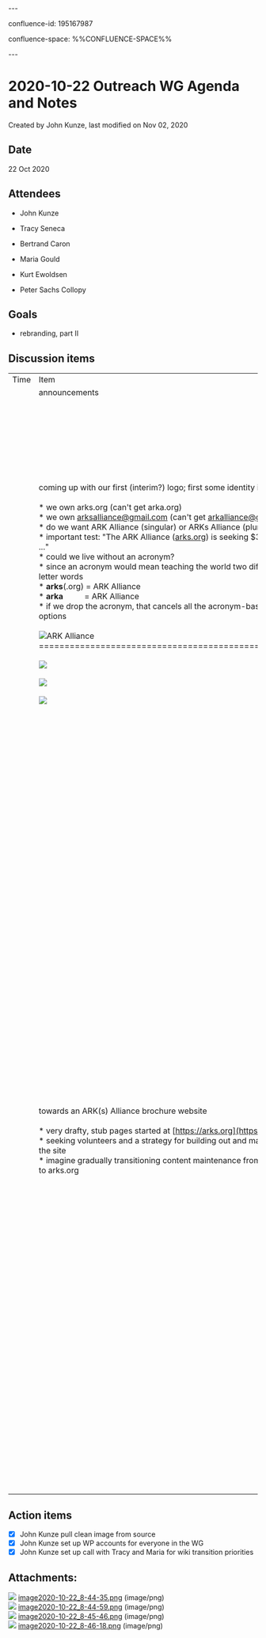 \---

confluence-id: 195167987

confluence-space: %%CONFLUENCE-SPACE%%

\---

2020-10-22 Outreach WG Agenda and Notes
=======================================

Created by John Kunze, last modified on Nov 02, 2020

Date
----

22 Oct 2020

Attendees
---------

*   John Kunze
    
*   Tracy Seneca
    
*   Bertrand Caron
*   Maria Gould
*   Kurt Ewoldsen
*   Peter Sachs Collopy

Goals
-----

*   rebranding, part II

Discussion items
----------------

|     |     |     |     |
| --- | --- | --- | --- |
| Time | Item | Who | Notes |
|     | announcements |     |     |
|     | coming up with our first (interim?) logo; first some identity issues<br><br>*   we own arks.org (can't get arka.org)<br>*   we own [arksalliance@gmail.com](mailto:arksalliance@gmail.com) (can't get arkalliance@gmail.com)<br>*   do we want ARK Alliance (singular) or ARKs Alliance (plural)<br>*   important test: "The ARK Alliance ([arks.org](http://arks.org)) is seeking $300,000 for ..."<br>*   could we live without an acronym?<br>    *   since an acronym would mean teaching the world two different 4-letter words<br>        *   **arks**(.org) = ARK Alliance<br>        *   **arka**          = ARK Alliance<br>    *   if we drop the acronym, that cancels all the acronym-based logo options<br><br>![](attachments/195167987/195168267.png)ARK Alliance<br>====================================================<br><br>![](attachments/195167987/195168268.png)<br><br>![](attachments/195167987/195168269.png)<br><br>![](attachments/195167987/195168270.png) |     | TS: prefer boats over acronym-based logos  <br>MG: mashup of IA and boat logo looks like its trying too hard, too obvious; basic ARK image seems good  <br>TS: like ARK Alliance to right of boat; would like  to straighten out the roof  <br>P: we could probably get someone could redraw the roof  <br>B: either acronym or boat ok, slight pref for acronym<br><br>PC: I like that idea that the ARK Alliance is the org, and "arks" (plural) is the product  <br>All: agreed |
|     | towards an ARK(s) Alliance brochure website<br><br>*   very drafty, stub pages started at [https://arks.org](https://arks.org) <br>*   seeking volunteers and a strategy for building out and maintaining the site<br>*   imagine gradually transitioning content maintenance from lyrasis wiki to arks.org |     | TS: action: will jot down things important on wiki that should be on the [arks.org](http://arks.org) site  <br>TS: I'll be glad to write a post once our IIIF project is further along  <br>KE: should we solicit specific contributions to building out the site?  <br>MG: are we planning a formal launch? when?  <br>TS: perhaps after Jan 20 for relaunch  <br>KE: agreed  <br>TS: don't think we need a large survey  <br>JK: would like some sense of what the ARK working groups  <br>MG: for brochure site, what is the AG input on this? what is WG input on it?  <br>TS: would be nice to allow any member to post to blog (eg, like CDL does)  <br>BC: yes, eg, the  OPF allows each member to post  <br>KE: eventually we should make accounts for every WG member  <br>TS: agreed: want more than just Outreach review for boilerplate items |

Action items
------------

- [x] John Kunze pull clean image from source
- [x] John Kunze set up WP accounts for everyone in the WG
- [x] John Kunze set up call with Tracy and Maria for wiki transition priorities

Attachments:
------------

![](images/icons/bullet_blue.gif) [image2020-10-22\_8-44-35.png](attachments/195167987/195168267.png) (image/png)  
![](images/icons/bullet_blue.gif) [image2020-10-22\_8-44-59.png](attachments/195167987/195168268.png) (image/png)  
![](images/icons/bullet_blue.gif) [image2020-10-22\_8-45-46.png](attachments/195167987/195168269.png) (image/png)  
![](images/icons/bullet_blue.gif) [image2020-10-22\_8-46-18.png](attachments/195167987/195168270.png) (image/png)